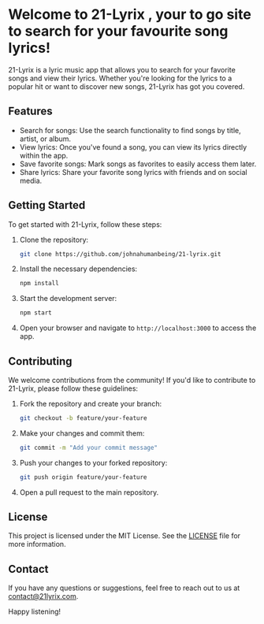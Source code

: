 # Welcome to 21-Lyrix , your to go site to search for your favourite song lyrics!

21-Lyrix is a lyric music app that allows you to search for your favorite songs and view their lyrics. Whether you're looking for the lyrics to a popular hit or want to discover new songs, 21-Lyrix has got you covered.

## Features

- Search for songs: Use the search functionality to find songs by title, artist, or album.
- View lyrics: Once you've found a song, you can view its lyrics directly within the app.
- Save favorite songs: Mark songs as favorites to easily access them later.
- Share lyrics: Share your favorite song lyrics with friends and on social media.

## Getting Started

To get started with 21-Lyrix, follow these steps:

1. Clone the repository:

    ```bash
    git clone https://github.com/johnahumanbeing/21-lyrix.git
    ```

2. Install the necessary dependencies:

    ```bash
    npm install
    ```

3. Start the development server:

    ```bash
    npm start
    ```

4. Open your browser and navigate to `http://localhost:3000` to access the app.

## Contributing

We welcome contributions from the community! If you'd like to contribute to 21-Lyrix, please follow these guidelines:

1. Fork the repository and create your branch:

    ```bash
    git checkout -b feature/your-feature
    ```

2. Make your changes and commit them:

    ```bash
    git commit -m "Add your commit message"
    ```

3. Push your changes to your forked repository:

    ```bash
    git push origin feature/your-feature
    ```

4. Open a pull request to the main repository.

## License

This project is licensed under the MIT License. See the [LICENSE](LICENSE) file for more information.

## Contact

If you have any questions or suggestions, feel free to reach out to us at [contact@21lyrix.com](mailto:mseewak@gmail.com).

Happy listening!